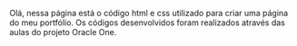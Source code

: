 Olá, nessa página está o código html e css utilizado para criar uma página
do meu portfólio. Os códigos desenvolvidos foram realizados através das aulas
do projeto Oracle One.
